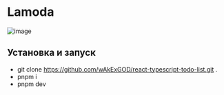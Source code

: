 # Lamoda

![image](https://github.com/user-attachments/assets/74ff4e13-64ea-4d30-bd0c-88d10bd79b2c)

## Установка и запуск

- git clone https://github.com/wAkExGOD/react-typescript-todo-list.git .
- pnpm i
- pnpm dev
